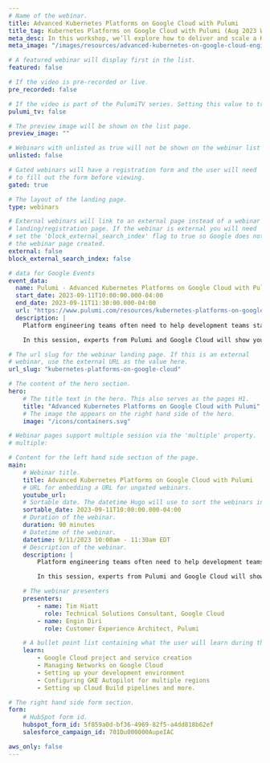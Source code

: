 ```yaml
---
# Name of the webinar.
title: Advanced Kubernetes Platforms on Google Cloud with Pulumi
title_tag: Kubernetes Platforms on Google Cloud with Pulumi (Aug 2023 Workshop)
meta_desc: In this workshop, we’ll explore how to deliver and scale a Kubernetes platform on Google Cloud.
meta_image: "/images/resources/advanced-kubernetes-on-google-cloud-engin.png"

# A featured webinar will display first in the list.
featured: false

# If the video is pre-recorded or live.
pre_recorded: false

# If the video is part of the PulumiTV series. Setting this value to true will list the video in the "PulumiTV" section.
pulumi_tv: false

# The preview image will be shown on the list page.
preview_image: ""

# Webinars with unlisted as true will not be shown on the webinar list
unlisted: false

# Gated webinars will have a registration form and the user will need
# to fill out the form before viewing.
gated: true

# The layout of the landing page.
type: webinars

# External webinars will link to an external page instead of a webinar
# landing/registration page. If the webinar is external you will need
# set the 'block_external_search_index' flag to true so Google does not index
# the webinar page created.
external: false
block_external_search_index: false

# data for Google Events
event_data:
  name: Pulumi - Advanced Kubernetes Platforms on Google Cloud with Pulumi
  start_date: 2023-09-11T10:00:00.000-04:00
  end_date: 2023-09-11T11:30:00.000-04:00
  url: "https://www.pulumi.com/resources/kubernetes-platforms-on-google-cloud"
  description: |
    Platform engineering teams often need to help development teams stand up core platforms, build release automation, deploy applications, and scale resources to match customer demand. A best practice in these scenarios is to break up these services into multiple stacks to enable updates to infrastructure and processes that won’t disrupt production.

    In this session, experts from Pulumi and Google Cloud will show you how to stand up networking and cluster components GKE Autopilot, configure CI/CD pipelines and run an application that leverages multiple Google Cloud resources. We’ll also show you how to scale your infrastructure across multiple regions.

# The url slug for the webinar landing page. If this is an external
# webinar, use the external URL as the value here.
url_slug: "kubernetes-platforms-on-google-cloud"

# The content of the hero section.
hero:
    # The title text in the hero. This also serves as the pages H1.
    title: "Advanced Kubernetes Platforms on Google Cloud with Pulumi"
    # The image the appears on the right hand side of the hero.
    image: "/icons/containers.svg"

# Webinar pages support multiple session via the 'multiple' property.
# multiple:

# Content for the left hand side section of the page.
main:
    # Webinar title.
    title: Advanced Kubernetes Platforms on Google Cloud with Pulumi
    # URL for embedding a URL for ungated webinars.
    youtube_url: 
    # Sortable date. The datetime Hugo will use to sort the webinars in date order.
    sortable_date: 2023-09-11T10:00:00.000-04:00
    # Duration of the webinar.
    duration: 90 minutes
    # Datetime of the webinar.
    datetime: 9/11/2023 10:00am - 11:30am EDT
    # Description of the webinar.
    description: |
        Platform engineering teams often need to help development teams stand up core platforms, build release automation, deploy applications, and scale resources to match customer demand. A best practice in these scenarios is to break up these services into multiple stacks to enable updates to infrastructure and processes that won’t disrupt production.

        In this session, experts from Pulumi and Google Cloud will show you how to stand up networking and cluster components GKE Autopilot, configure CI/CD pipelines and run an application that leverages multiple Google Cloud resources. We’ll also show you how to scale your infrastructure across multiple regions.

    # The webinar presenters
    presenters:
        - name: Tim Hiatt
          role: Technical Solutions Consultant, Google Cloud
        - name: Engin Diri
          role: Customer Experience Architect, Pulumi

    # A bullet point list containing what the user will learn during the webinar.
    learn:
        - Google Cloud project and service creation
        - Managing Networks on Google Cloud
        - Setting up your development environment
        - Configuring GKE Autopilot for multiple regions
        - Setting up Cloud Build pipelines and more.

# The right hand side form section.
form:
    # HubSpot form id.
    hubspot_form_id: 5f859a0d-bf36-4969-82f5-a4dd818b62ef
    salesforce_campaign_id: 701Du000000AupeIAC

aws_only: false
---
```


